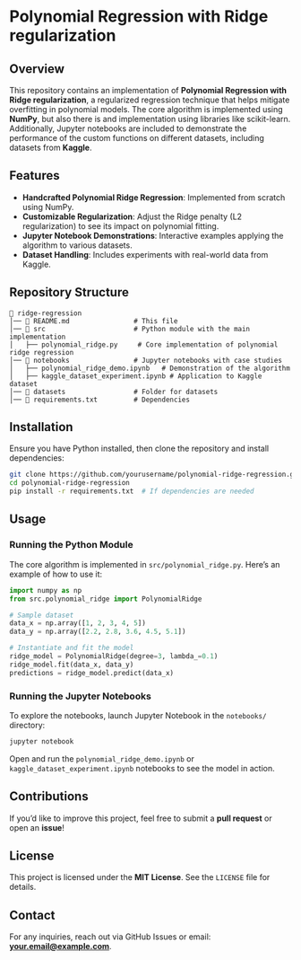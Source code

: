 # Polynomial Regression with Ridge regularization

## Overview
This repository contains an implementation of **Polynomial Regression with Ridge regularization**, a regularized regression technique that helps mitigate overfitting in polynomial models. The core algorithm is implemented using **NumPy**, but also there is and implementation using libraries like scikit-learn. Additionally, Jupyter notebooks are included to demonstrate the performance of the custom functions on different datasets, including datasets from **Kaggle**.

## Features
- **Handcrafted Polynomial Ridge Regression**: Implemented from scratch using NumPy.
- **Customizable Regularization**: Adjust the Ridge penalty (L2 regularization) to see its impact on polynomial fitting.
- **Jupyter Notebook Demonstrations**: Interactive examples applying the algorithm to various datasets.
- **Dataset Handling**: Includes experiments with real-world data from Kaggle.

## Repository Structure
```
📂 ridge-regression
│── 📜 README.md                # This file
│── 📂 src                      # Python module with the main implementation
│   ├── polynomial_ridge.py     # Core implementation of polynomial ridge regression
│── 📂 notebooks                # Jupyter notebooks with case studies
│   ├── polynomial_ridge_demo.ipynb   # Demonstration of the algorithm
│   ├── kaggle_dataset_experiment.ipynb # Application to Kaggle dataset
│── 📂 datasets                 # Folder for datasets
│── 📜 requirements.txt         # Dependencies
```

## Installation
Ensure you have Python installed, then clone the repository and install dependencies:
```sh
git clone https://github.com/yourusername/polynomial-ridge-regression.git
cd polynomial-ridge-regression
pip install -r requirements.txt  # If dependencies are needed
```

## Usage
### Running the Python Module
The core algorithm is implemented in `src/polynomial_ridge.py`. Here’s an example of how to use it:
```python
import numpy as np
from src.polynomial_ridge import PolynomialRidge

# Sample dataset
data_x = np.array([1, 2, 3, 4, 5])
data_y = np.array([2.2, 2.8, 3.6, 4.5, 5.1])

# Instantiate and fit the model
ridge_model = PolynomialRidge(degree=3, lambda_=0.1)
ridge_model.fit(data_x, data_y)
predictions = ridge_model.predict(data_x)
```

### Running the Jupyter Notebooks
To explore the notebooks, launch Jupyter Notebook in the `notebooks/` directory:
```sh
jupyter notebook
```

Open and run the `polynomial_ridge_demo.ipynb` or `kaggle_dataset_experiment.ipynb` notebooks to see the model in action.

## Contributions
If you’d like to improve this project, feel free to submit a **pull request** or open an **issue**!

## License
This project is licensed under the **MIT License**. See the `LICENSE` file for details.

## Contact
For any inquiries, reach out via GitHub Issues or email: **your.email@example.com**.

